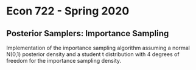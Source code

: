 # Econ 722 - Spring 2020 
## Posterior Samplers: Importance Sampling

Implementation of the importance sampling algorithm assuming a normal N(0,1) posterior density and a student t distribution with 4 degrees of freedom for the importance sampling density.
